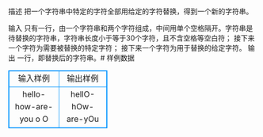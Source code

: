 # 
描述
把一个字符串中特定的字符全部用给定的字符替换，得到一个新的字符串。

输入
只有一行，由一个字符串和两个字符组成，中间用单个空格隔开。字符串是待替换的字符串，字符串长度小于等于30个字符，且不含空格等空白符；
接下来一个字符为需要被替换的特定字符；
接下来一个字符为用于替换的给定字符。
输出
一行，即替换后的字符串。# 样例数据
<style>
        table,table tr th, table tr td { border:1px solid #0094ff; }
        table { width: 200px; min-height: 25px; line-height: 25px; text-align: center; border-collapse: collapse;}   
    </style>
<table>
	<tr>
		<td>输入样例</td>
		<td>输出样例</td>
	</tr>
<tr><td>hello-how-are-you o O</td><td>hellO-hOw-are-yOu</td></tr></table>

